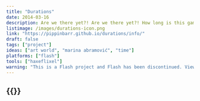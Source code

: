 ```yaml
---
title: "Durations"
date: 2014-03-16
description: Are we there yet?! Are we there yet?! How long is this game anyway?! Develop an intimate relationship with time! Take a second! Take forever! Yes! It really does take as long as it says!
listimage: /images/durations-icon.png
link: "https://pippinbarr.github.io/durations/info/"
draft: false
tags: ["project"]
ideas: ["art world", "marina abramović", "time"]
platforms: ["flash"]
tools: ["haxeflixel"]
warning: "This is a Flash project and Flash has been discontinued. View the game's page for more information."
---
```


## {{<param title >}}
